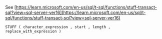 See [https://learn.microsoft.com/en-us/sql/t-sql/functions/stuff-transact-sql?view=sql-server-ver16](https://learn.microsoft.com/en-us/sql/t-sql/functions/stuff-transact-sql?view=sql-server-ver16)
```
STUFF ( character_expression , start , length , replace_with_expression )
```

